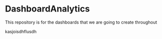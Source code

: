 # DashboardAnalytics
This repository is for the dashboards that we are going to create throughout

kasjoisdhflusdh
